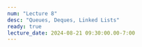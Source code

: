 ```yaml
---
num: "Lecture 8"
desc: "Queues, Deques, Linked Lists"
ready: true
lecture_date: 2024-08-21 09:30:00.00-7:00
---
```

